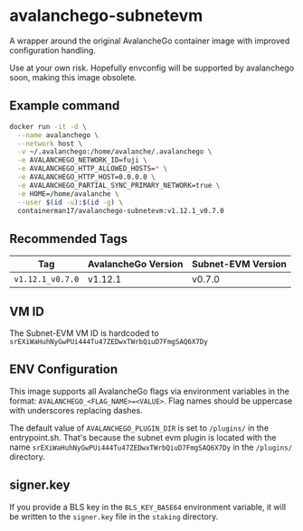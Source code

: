 # avalanchego-subnetevm
A wrapper around the original AvalancheGo container image with improved configuration handling.

Use at your own risk. Hopefully envconfig will be supported by avalanchego soon, making this image obsolete.

## Example command

```bash
docker run -it -d \
  --name avalanchego \
  --network host \
  -v ~/.avalanchego:/home/avalanche/.avalanchego \
  -e AVALANCHEGO_NETWORK_ID=fuji \
  -e AVALANCHEGO_HTTP_ALLOWED_HOSTS=* \
  -e AVALANCHEGO_HTTP_HOST=0.0.0.0 \
  -e AVALANCHEGO_PARTIAL_SYNC_PRIMARY_NETWORK=true \
  -e HOME=/home/avalanche \
  --user $(id -u):$(id -g) \
  containerman17/avalanchego-subnetevm:v1.12.1_v0.7.0

```

## Recommended Tags
| Tag | AvalancheGo Version | Subnet-EVM Version |
|-----|-------------------|-------------------|
| `v1.12.1_v0.7.0` | v1.12.1 | v0.7.0 |

## VM ID
The Subnet-EVM VM ID is hardcoded to `srEXiWaHuhNyGwPUi444Tu47ZEDwxTWrbQiuD7FmgSAQ6X7Dy`

## ENV Configuration
This image supports all AvalancheGo flags via environment variables in the format: `AVALANCHEGO_<FLAG_NAME>=<VALUE>`. 
Flag names should be uppercase with underscores replacing dashes.

The default value of `AVALANCHEGO_PLUGIN_DIR` is set to `/plugins/` in the entrypoint.sh. That's because the subnet evm plugin is located with the name `srEXiWaHuhNyGwPUi444Tu47ZEDwxTWrbQiuD7FmgSAQ6X7Dy` in the `/plugins/` directory.

## signer.key
If you provide a BLS key in the `BLS_KEY_BASE64` environment variable, it will be written to the `signer.key` file in the `staking` directory.

